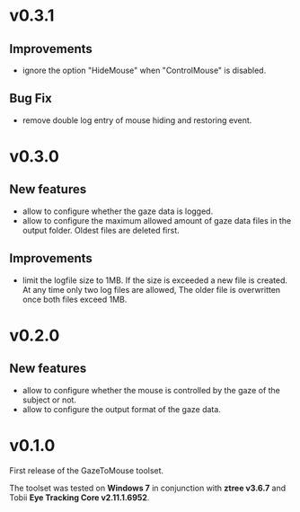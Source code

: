 # v0.3.1

## Improvements

 - ignore the option "HideMouse" when "ControlMouse" is disabled.

## Bug Fix

 - remove double log entry of mouse hiding and restoring event.

# v0.3.0

## New features

 - allow to configure whether the gaze data is logged.
 - allow to configure the maximum allowed amount of gaze data files in the output folder.
   Oldest files are deleted first.

## Improvements

 - limit the logfile size to 1MB.
   If the size is exceeded a new file is created.
   At any time only two log files are allowed,
   The older file is overwritten once both files exceed 1MB.

# v0.2.0

## New features

 - allow to configure whether the mouse is controlled by the gaze of the subject or not.
 - allow to configure the output format of the gaze data.


# v0.1.0

First release of the GazeToMouse toolset.

The toolset was tested on **Windows 7** in conjunction with **ztree v3.6.7** and Tobii **Eye Tracking Core v2.11.1.6952**.


